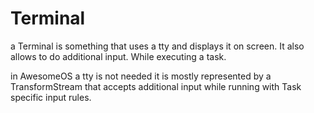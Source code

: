 # Terminal
a Terminal is something that uses a tty and displays it on screen. 
It also allows to do additional input. While executing a task.

in AwesomeOS a tty is not needed it is mostly represented by
a TransformStream that accepts additional input while running
with Task specific input rules. 
